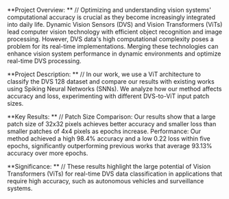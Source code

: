 **Project Overview: **
//
Optimizing and understanding vision systems' computational accuracy is crucial as they become increasingly integrated into daily life. Dynamic Vision Sensors (DVS) and Vision Transformers (ViTs) lead computer vision technology with efficient object recognition and image processing. However, DVS data's high computational complexity poses a problem for its real-time implementations. Merging these technologies can enhance vision system performance in dynamic environments and optimize real-time DVS processing.

**Project Description: **
//
In our work, we use a ViT architecture to classify the DVS 128 dataset and compare our results with existing works using Spiking Neural Networks (SNNs). We analyze how our method affects accuracy and loss, experimenting with different DVS-to-ViT input patch sizes.

**Key Results: **
//
Patch Size Comparison: Our results show that a large patch size of 32x32 pixels achieves better accuracy and smaller loss than smaller patches of 4x4 pixels as epochs increase.
Performance: Our method achieved a high 98.4% accuracy and a low 0.22 loss within five epochs, significantly outperforming previous works that average 93.13% accuracy over more epochs.

**Significance: **
//
These results highlight the large potential of Vision Transformers (ViTs) for real-time DVS data classification in applications that require high accuracy, such as autonomous vehicles and surveillance systems.
